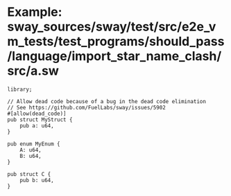 # Example: sway_sources/sway/test/src/e2e_vm_tests/test_programs/should_pass/language/import_star_name_clash/src/a.sw

```sway
library;

// Allow dead code because of a bug in the dead code elimination
// See https://github.com/FuelLabs/sway/issues/5902
#[allow(dead_code)]
pub struct MyStruct {
    pub a: u64,
}

pub enum MyEnum {
    A: u64,
    B: u64,
}

pub struct C {
    pub b: u64,
}

```
